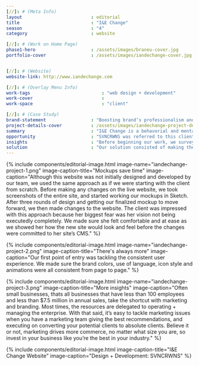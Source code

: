 ```yaml
---
[//]: # (Meta Info)
layout                          : editorial
title 					        : "I&E Change"
season				            : "4"
category						: website

[//]: # (Work on Home Page)
phase1-hero                     : /assets/images/braneu-cover.jpg
portfolio-cover					: /assets/images/iandechange-cover.jpg


[//]: # (Website)
website-link: http://www.iandechange.com

[//]: # (Overlay Menu Info)
work-tags 							: "web design + development"
work-cover							:
work-space 							: "client"

[//]: # (Case Study)
brand-statement 				: "Boosting brand’s professionalism and appeal by adding fresh content and a consistent user experience"
project-details-cover 			: /assets/images/iandechange-project-details.jpg
summary							: "I&E Change is a behavorial and mental health agency for youth and adults specializing in counseling and outpatient services. Inspiring & Empowering Change is based in Baltimore and has experience totaling 15+ years."
opportunity                     : "SVNCRWNS was referred to this client after learning how we’ve helped past clients.  After setting an appointment, and reviewing the brand’s digital assets, we knew we could accommodate the level of detail & professionalism that was being requested."
insights 						: "Before beginning our work, we surveyed the website with our team and made a list of all possible updates and fixes to make the brand identity clearer and easily digestible.  The first area we explored was user experience."
solution 						: "Our solution consisted of making the user experience consistent across all pages and all devices.  We saw areas where the initial theme was broken, - to remedy this, we minimized the layout and added branded graphics, a new logo, and better copy to communicate the top goals for the brand."
---
```


{% include components/editorial-image.html image-name="iandechange-project-1.png" image-caption-title="Mockups save time" image-caption="Although this website was not initially designed and developed by our team, we used the same approach as if we were starting with the client from scratch.  Before making any changes on the live website, we took screenshots of the entire site, and started working our mockups in Sketch.  After three rounds of design and getting our finalized mockup to move forward, we then made changes to the website.  The client was impressed with this approach because her biggest fear was her vision not being executedly completely.  We made sure she felt comfortable and at ease as we showed her how the new site would look and feel before the changes were committed to her site’s CMS." %}

{% include components/editorial-image.html image-name="iandechange-project-2.png" image-caption-title="There's always more" image-caption="Our first point of entry was tackling the consistent user experience.  We made sure the brand colors, use of language, icon style and animations were all consistent from page to page." %}


{% include components/editorial-image.html image-name="iandechange-project-3.png" image-caption-title="More insights" image-caption="Often small businesses, thats all businesses that have less than 100 employees and less than $7.5 million in annual sales, take the shortcut with marketing and branding.  Most times, the resources are delegated to operating + managing the enterprise.  With that said, it’s easy to tackle marketing issues when you have a marketing team giving the best recommendations, and executing on converting your potential clients to absolute clients.  Believe it or not, marketing drives more commerce, no matter what size you are, so invest in your business like you’re the best in your industry." %}

{% include components/editorial-image.html image-caption-title="I&E Change Website" image-caption="Design + Development: SVNCRWNS" %}